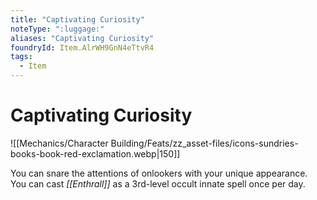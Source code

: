```yaml
---
title: "Captivating Curiosity"
noteType: ":luggage:"
aliases: "Captivating Curiosity"
foundryId: Item.AlrWH9GnN4eTtvR4
tags:
  - Item
---
```


# Captivating Curiosity
![[Mechanics/Character Building/Feats/zz_asset-files/icons-sundries-books-book-red-exclamation.webp|150]]

You can snare the attentions of onlookers with your unique appearance. You can cast _[[Enthrall]]_ as a 3rd-level occult innate spell once per day.
